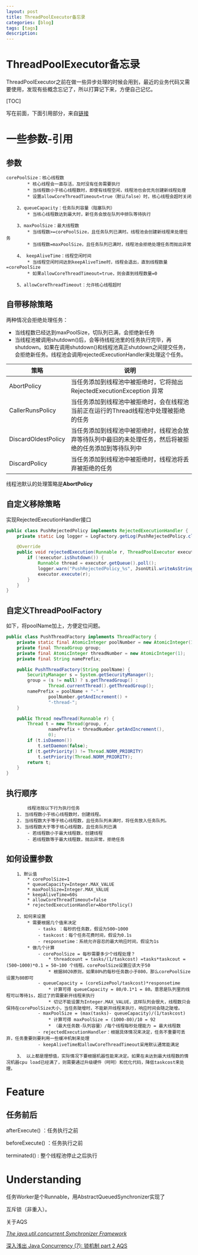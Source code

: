 ```yaml
---
layout: post
title: ThreadPoolExecutor备忘录
categories: [blog]
tags: [tags]
description: 
---
```


# ThreadPoolExecutor备忘录



ThreadPoolExecutor之前在做一些异步处理的时候会用到，最近的业务代码又需要使用，发现有些概念忘记了，所以打算记下来，方便自己记忆。

[TOC]



写在前面，下面引用部分，来自[链接](http://www.imooc.com/article/5887)

# 一些参数-引用

## 参数

```
corePoolSize：核心线程数
        * 核心线程会一直存活，及时没有任务需要执行
        * 当线程数小于核心线程数时，即使有线程空闲，线程池也会优先创建新线程处理
        * 设置allowCoreThreadTimeout=true（默认false）时，核心线程会超时关闭

    2、queueCapacity：任务队列容量（阻塞队列）
        * 当核心线程数达到最大时，新任务会放在队列中排队等待执行

    3、maxPoolSize：最大线程数
        * 当线程数>=corePoolSize，且任务队列已满时。线程池会创建新线程来处理任务
        * 当线程数=maxPoolSize，且任务队列已满时，线程池会拒绝处理任务而抛出异常

    4、 keepAliveTime：线程空闲时间
        * 当线程空闲时间达到keepAliveTime时，线程会退出，直到线程数量=corePoolSize
        * 如果allowCoreThreadTimeout=true，则会直到线程数量=0

    5、allowCoreThreadTimeout：允许核心线程超时
```



## 自带移除策略

两种情况会拒绝处理任务：

- 当线程数已经达到maxPoolSize，切队列已满，会拒绝新任务
- 当线程池被调用shutdown()后，会等待线程池里的任务执行完毕，再shutdown。如果在调用shutdown()和线程池真正shutdown之间提交任务，会拒绝新任务。线程池会调用rejectedExecutionHandler来处理这个任务。

| 策略                  | 说明                                       |
| ------------------- | ---------------------------------------- |
| AbortPolicy         | 当任务添加到线程池中被拒绝时，它将抛出 RejectedExecutionException 异常 |
| CallerRunsPolicy    | 当任务添加到线程池中被拒绝时，会在线程池当前正在运行的Thread线程池中处理被拒绝的任务 |
| DiscardOldestPolicy | 当任务添加到线程池中被拒绝时，线程池会放弃等待队列中最旧的未处理任务，然后将被拒绝的任务添加到等待队列中 |
| DiscardPolicy       | 当任务添加到线程池中被拒绝时，线程池将丢弃被拒绝的任务              |

线程池默认的处理策略是**AbortPolicy**

## 自定义移除策略

实现RejectedExecutionHandler接口

```java
public class PushRejectedPolicy implements RejectedExecutionHandler {
    private static Log logger = LogFactory.getLog(PushRejectedPolicy.class);

    @Override
    public void rejectedExecution(Runnable r, ThreadPoolExecutor executor) {
        if (!executor.isShutdown()) {
            Runnable thread = executor.getQueue().poll();
            logger.warn("PushRejectedPolicy_%s", JsonUtil.writeAsString(thread));
            executor.execute(r);
        }
    }
}
```

## 自定义ThreadPoolFactory

如下，将poolName加上，方便定位问题。

```java
public class PushThreadFactory implements ThreadFactory {
    private static final AtomicInteger poolNumber = new AtomicInteger(1);
    private final ThreadGroup group;
    private final AtomicInteger threadNumber = new AtomicInteger(1);
    private final String namePrefix;

    public PushThreadFactory(String poolName) {
        SecurityManager s = System.getSecurityManager();
        group = (s != null) ? s.getThreadGroup() :
                Thread.currentThread().getThreadGroup();
        namePrefix = poolName + "-" +
                poolNumber.getAndIncrement() +
                "-thread-";
    }

    public Thread newThread(Runnable r) {
        Thread t = new Thread(group, r,
                namePrefix + threadNumber.getAndIncrement(),
                0);
        if (t.isDaemon())
            t.setDaemon(false);
        if (t.getPriority() != Thread.NORM_PRIORITY)
            t.setPriority(Thread.NORM_PRIORITY);
        return t;
    }
}
```



## 执行顺序

```
        线程池按以下行为执行任务
    1. 当线程数小于核心线程数时，创建线程。
    2. 当线程数大于等于核心线程数，且任务队列未满时，将任务放入任务队列。
    3. 当线程数大于等于核心线程数，且任务队列已满
        - 若线程数小于最大线程数，创建线程
        - 若线程数等于最大线程数，抛出异常，拒绝任务
```

## 如何设置参数

```
    1、默认值
        * corePoolSize=1
        * queueCapacity=Integer.MAX_VALUE
        * maxPoolSize=Integer.MAX_VALUE
        * keepAliveTime=60s
        * allowCoreThreadTimeout=false
        * rejectedExecutionHandler=AbortPolicy()

    2、如何来设置
        * 需要根据几个值来决定
            - tasks ：每秒的任务数，假设为500~1000
            - taskcost：每个任务花费时间，假设为0.1s
            - responsetime：系统允许容忍的最大响应时间，假设为1s
        * 做几个计算
            - corePoolSize = 每秒需要多少个线程处理？ 
                * threadcount = tasks/(1/taskcost) =tasks*taskcout =  (500~1000)*0.1 = 50~100 个线程。corePoolSize设置应该大于50
                * 根据8020原则，如果80%的每秒任务数小于800，那么corePoolSize设置为80即可
            - queueCapacity = (coreSizePool/taskcost)*responsetime
                * 计算可得 queueCapacity = 80/0.1*1 = 80。意思是队列里的线程可以等待1s，超过了的需要新开线程来执行
                * 切记不能设置为Integer.MAX_VALUE，这样队列会很大，线程数只会保持在corePoolSize大小，当任务陡增时，不能新开线程来执行，响应时间会随之陡增。
            - maxPoolSize = (max(tasks)- queueCapacity)/(1/taskcost)
                * 计算可得 maxPoolSize = (1000-80)/10 = 92
                * （最大任务数-队列容量）/每个线程每秒处理能力 = 最大线程数
            - rejectedExecutionHandler：根据具体情况来决定，任务不重要可丢弃，任务重要则要利用一些缓冲机制来处理
            - keepAliveTime和allowCoreThreadTimeout采用默认通常能满足

    3、 以上都是理想值，实际情况下要根据机器性能来决定。如果在未达到最大线程数的情况机器cpu load已经满了，则需要通过升级硬件（呵呵）和优化代码，降低taskcost来处理。
```

# Feature

## 任务前后

afterExecute() ：任务执行之前

beforeExecute() ：任务执行之前

terminated() : 整个线程池停止之后执行





# Understanding

任务Worker是个Runnable，用AbstractQueuedSynchronizer实现了

互斥锁（非重入）。



关于AQS

[*The java*.*util*.*concurrent Synchronizer Framework*](http://gee.cs.oswego.edu/dl/papers/aqs.pdf)

[深入浅出 Java Concurrency (7): 锁机制 part 2 AQS](http://www.blogjava.net/xylz/archive/2010/07/06/325390.html)

